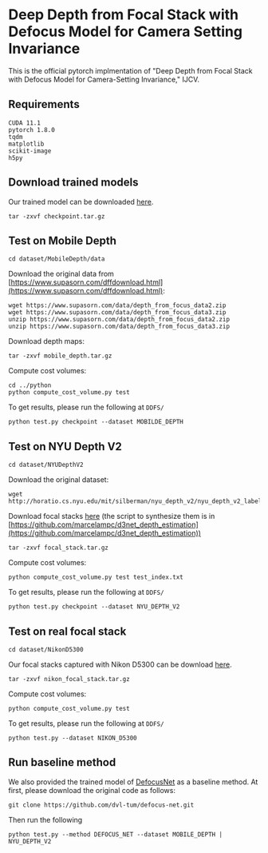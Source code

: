 # Deep Depth from Focal Stack with Defocus Model for Camera Setting Invariance
This is the official pytorch implmentation of "Deep Depth from Focal Stack with Defocus Model for Camera-Setting Invariance," IJCV.

## Requirements
```
CUDA 11.1
pytorch 1.8.0
tqdm
matplotlib
scikit-image
h5py
```

## Download trained models
Our trained model can be downloaded [here](https://1drv.ms/f/s!All-2gyfiqoigcIsNtEA0VagWoekUw?e=aYd991).
```
tar -zxvf checkpoint.tar.gz
```

## Test on Mobile Depth
```
cd dataset/MobileDepth/data
```
Download the original data from [https://www.supasorn.com/dffdownload.html](https://www.supasorn.com/dffdownload.html):
``` 
wget https://www.supasorn.com/data/depth_from_focus_data2.zip
wget https://www.supasorn.com/data/depth_from_focus_data3.zip
unzip https://www.supasorn.com/data/depth_from_focus_data2.zip
unzip https://www.supasorn.com/data/depth_from_focus_data3.zip
```
Download depth maps:
``` 
tar -zxvf mobile_depth.tar.gz
```
Compute cost volumes:
```
cd ../python
python compute_cost_volume.py test
```
To get results, please run the following at ```DDFS/```
```
python test.py checkpoint --dataset MOBILDE_DEPTH
```

## Test on NYU Depth V2
```
cd dataset/NYUDepthV2
```
Download the original dataset:
```
wget http://horatio.cs.nyu.edu/mit/silberman/nyu_depth_v2/nyu_depth_v2_labeled.mat
```
Download focal stacks [here](https://1drv.ms/f/s!All-2gyfiqoigcIsNtEA0VagWoekUw?e=aYd991) (the script to synthesize them is in [https://github.com/marcelampc/d3net_depth_estimation](https://github.com/marcelampc/d3net_depth_estimation))
```
tar -zxvf focal_stack.tar.gz
```
Compute cost volumes:
```
python compute_cost_volume.py test test_index.txt
```
To get results, please run the following at ```DDFS/```
```
python test.py checkpoint --dataset NYU_DEPTH_V2
```

## Test on real focal stack
```
cd dataset/NikonD5300
```
Our focal stacks captured with Nikon D5300 can be download [here](https://1drv.ms/f/s!All-2gyfiqoigcIsNtEA0VagWoekUw?e=aYd991).
```
tar -zxvf nikon_focal_stack.tar.gz
```
Compute cost volumes:
```
python compute_cost_volume.py test
```
To get results, please run the following at ```DDFS/```
```
python test.py --dataset NIKON_D5300
```

## Run baseline method
We also provided the trained model of [DefocusNet](https://github.com/dvl-tum/defocus-net) as a baseline method. At first, please download the original code as follows:
```
git clone https://github.com/dvl-tum/defocus-net.git
```
Then run the following
```
python test.py --method DEFOCUS_NET --dataset MOBILE_DEPTH | NYU_DEPTH_V2 
```